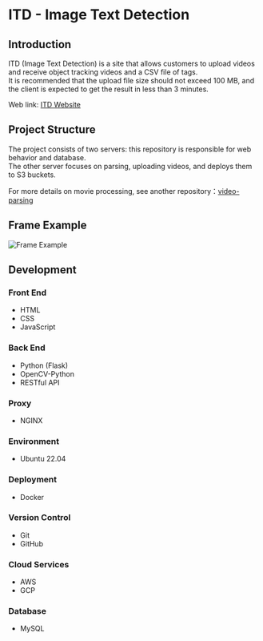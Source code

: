 # ITD - Image Text Detection

## Introduction

ITD (Image Text Detection) is a site that allows customers to upload videos and receive object tracking videos and a CSV file of tags.  
It is recommended that the upload file size should not exceed 100 MB, and the client is expected to get the result in less than 3 minutes.

Web link: [ITD Website](https://www.leo145x.com)

## Project Structure

The project consists of two servers: this repository is responsible for web behavior and database.  
The other server focuses on parsing, uploading videos, and deploys them to S3 buckets.  

For more details on movie processing, see another repository：[video-parsing](https://github.com/Leo145x/video-parsing)


## Frame Example

![Frame Example](https://github.com/Leo145x/ITD/assets/122880911/d133d52d-0df3-462d-9ad6-22ba6b94150c)

## Development

### Front End

- HTML
- CSS
- JavaScript

### Back End

- Python (Flask)
- OpenCV-Python
- RESTful API

### Proxy

- NGINX

### Environment

- Ubuntu 22.04

### Deployment

- Docker

### Version Control

- Git
- GitHub

### Cloud Services

- AWS
- GCP

### Database

- MySQL
